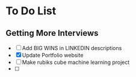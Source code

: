 # To Do List

## Getting More Interviews

- [ ] Add BIG WINS in LINKEDIN descriptions 
- [x] Update Portfolio website 
- [ ] Make rubiks cube machine learning project
- [ ] 
